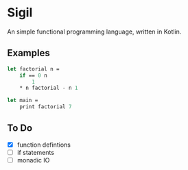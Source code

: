 # Sigil

An simple functional programming language, written in Kotlin.

## Examples
```sml
let factorial n =
	if == 0 n
		1
	* n factorial - n 1

let main =
    print factorial 7
```

## To Do
- [x] function defintions
- [ ] if statements
- [ ] monadic IO

